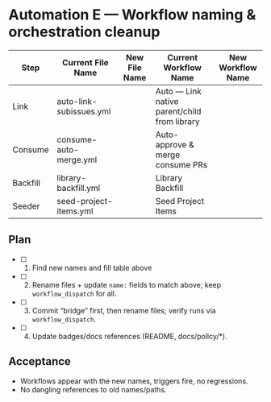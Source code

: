 <!--
title: Automation E — Workflow naming & orchestration cleanup
labels: ["ci","github-admin","phase:phase-0"]
assignees: []
uid: auto-gh-E
parent_uid: auto-gh-epic
type: Chore
status: Draft
priority: P2
target: mvp-0.7.0
area: ci
-->

# Automation E — Workflow naming & orchestration cleanup

| Step     | Current File Name       | New File Name | Current Workflow Name                        | New Workflow Name |
| -------- | ----------------------- | ------------- | -------------------------------------------- | ----------------- |
| Link     | auto-link-subissues.yml |               | Auto — Link native parent/child from library |                   |
| Consume  | consume-auto-merge.yml  |               | Auto-approve & merge consume PRs             |                   |
| Backfill | library-backfill.yml    |               | Library Backfill                             |                   |
| Seeder   | seed-project-items.yml  |               | Seed Project Items                           |                   |

## Plan

- [ ] 1. Find new names and fill table above
- [ ] 2. Rename files + update `name:` fields to match above; keep `workflow_dispatch` for all.
- [ ] 3. Commit “bridge” first, then rename files; verify runs via `workflow_dispatch`.
- [ ] 4. Update badges/docs references (README, docs/policy/\*).

## Acceptance

- Workflows appear with the new names, triggers fire, no regressions.
- No dangling references to old names/paths.
